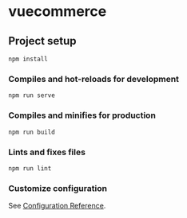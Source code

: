 # vuecommerce

## Project setup
```
npm install
```

### Compiles and hot-reloads for development
```
npm run serve
```
 
### Compiles and minifies for production
```
npm run build
```

### Lints and fixes files
```
npm run lint
```

### Customize configuration
See [Configuration Reference](https://cli.vuejs.org/config/).

